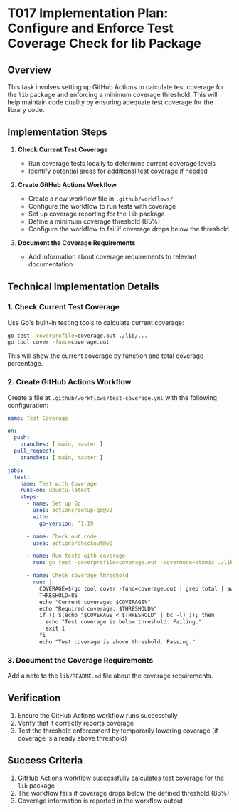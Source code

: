 # T017 Implementation Plan: Configure and Enforce Test Coverage Check for lib Package

## Overview

This task involves setting up GitHub Actions to calculate test coverage for the `lib` package and enforcing a minimum coverage threshold. This will help maintain code quality by ensuring adequate test coverage for the library code.

## Implementation Steps

1. **Check Current Test Coverage**
   - Run coverage tests locally to determine current coverage levels
   - Identify potential areas for additional test coverage if needed

2. **Create GitHub Actions Workflow**
   - Create a new workflow file in `.github/workflows/`
   - Configure the workflow to run tests with coverage
   - Set up coverage reporting for the `lib` package
   - Define a minimum coverage threshold (85%)
   - Configure the workflow to fail if coverage drops below the threshold

3. **Document the Coverage Requirements**
   - Add information about coverage requirements to relevant documentation

## Technical Implementation Details

### 1. Check Current Test Coverage

Use Go's built-in testing tools to calculate current coverage:

```bash
go test -coverprofile=coverage.out ./lib/...
go tool cover -func=coverage.out
```

This will show the current coverage by function and total coverage percentage.

### 2. Create GitHub Actions Workflow

Create a file at `.github/workflows/test-coverage.yml` with the following configuration:

```yaml
name: Test Coverage

on:
  push:
    branches: [ main, master ]
  pull_request:
    branches: [ main, master ]

jobs:
  test:
    name: Test with Coverage
    runs-on: ubuntu-latest
    steps:
      - name: Set up Go
        uses: actions/setup-go@v2
        with:
          go-version: ^1.19

      - name: Check out code
        uses: actions/checkout@v2

      - name: Run tests with coverage
        run: go test -coverprofile=coverage.out -covermode=atomic ./lib/...

      - name: Check coverage threshold
        run: |
          COVERAGE=$(go tool cover -func=coverage.out | grep total | awk '{print $3}' | tr -d '%')
          THRESHOLD=85
          echo "Current coverage: $COVERAGE%"
          echo "Required coverage: $THRESHOLD%"
          if (( $(echo "$COVERAGE < $THRESHOLD" | bc -l) )); then
            echo "Test coverage is below threshold. Failing."
            exit 1
          fi
          echo "Test coverage is above threshold. Passing."
```

### 3. Document the Coverage Requirements

Add a note to the `lib/README.md` file about the coverage requirements.

## Verification

1. Ensure the GitHub Actions workflow runs successfully
2. Verify that it correctly reports coverage
3. Test the threshold enforcement by temporarily lowering coverage (if coverage is already above threshold)

## Success Criteria

1. GitHub Actions workflow successfully calculates test coverage for the `lib` package
2. The workflow fails if coverage drops below the defined threshold (85%)
3. Coverage information is reported in the workflow output